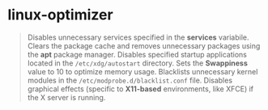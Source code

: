 # linux-optimizer

> Disables unnecessary services specified in the __services__ variabile.
> Clears the package cache and removes unnecessary packages using the __apt__ package manager.
> Disables specified startup applications located in the `/etc/xdg/autostart` directory.
> Sets the **Swappiness** value to 10 to optimize memory usage.
> Blacklists unnecessary kernel modules in the `/etc/modprobe.d/blacklist.conf` file.
> Disables graphical effects (specific to **X11-based** environments, like XFCE) if the X server is running.
